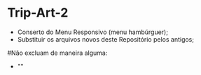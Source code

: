 # Trip-Art-2

- Conserto do Menu Responsivo (menu hambúrguer);
- Substituir os arquivos novos deste Repositório pelos antigos;


#Não excluam de maneira alguma:

- "<link type="text/css" rel="stylesheet" href="https://cdnjs.cloudflare.com/ajax/libs/materialize/0.98.0/css/materialize.min.css"/>"

